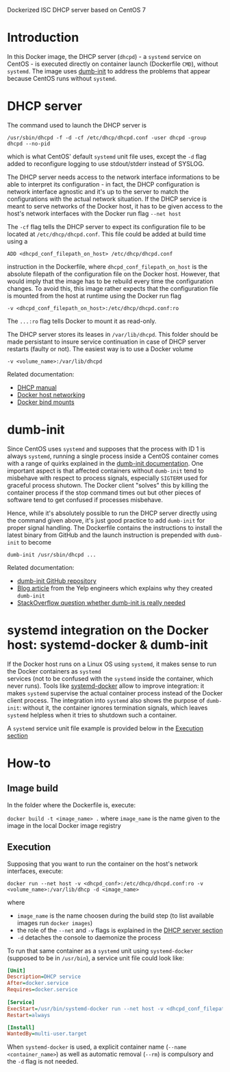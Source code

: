 Dockerized ISC DHCP server based on CentOS 7 

# Introduction
In this Docker image, the DHCP server (`dhcpd`) - a `systemd` service on CentOS - is executed directly
on container launch (Dockerfile `CMD`), without `systemd`. The image uses [dumb-init](#dumb-init) 
to address the problems that appear because CentOS runs without `systemd`. 

# DHCP server
The command used to launch the DHCP server is

`/usr/sbin/dhcpd -f -d -cf /etc/dhcp/dhcpd.conf -user dhcpd -group dhcpd --no-pid`

which is what CentOS' default `systemd` unit file uses, except the `-d` flag added to reconfigure logging to 
use stdout/stderr instead of SYSLOG. 

The DHCP server needs access to the network interface informations to be able to interpret its configuration - 
in fact, the DHCP configuration is network interface agnostic and it's up to the server to match the 
configurations with the actual network situation. If the DHCP service is meant to serve networks of the Docker 
host, it has to be given access to the host's network interfaces with the Docker run flag `--net host`

The `-cf` flag tells the DHCP server to expect its configuration file to be located at `/etc/dhcp/dhcpd.conf`. 
This file could be added at build time using a 
  
`ADD <dhcpd_conf_filepath_on_host> /etc/dhcp/dhcpd.conf` 

instruction in the Dockerfile, where `dhcpd_conf_filepath_on_host` is the absolute filepath of the 
configuration file on the Docker host. However, that would imply that the image has to be rebuild every time 
the configuration changes. To avoid this, this image rather expects that the configuration file is mounted 
from the host at runtime using the Docker run flag 
  
`-v <dhcpd_conf_filepath_on_host>:/etc/dhcp/dhcpd.conf:ro` 

The  `...:ro` flag tells Docker to mount it as read-only.   

The DHCP server stores its leases in `/var/lib/dhcpd`. This folder should be made persistant to insure service
continuation in case of DHCP server restarts (faulty or not). The easiest way is to use a Docker volume 

`-v <volume_name>:/var/lib/dhcpd` 

Related documentation:
- [DHCP manual](https://linux.die.net/man/8/dhcpd)
- [Docker host networking](https://docs.docker.com/network/host/)
- [Docker bind mounts](https://docs.docker.com/storage/bind-mounts/)

# dumb-init
Since CentOS uses `systemd` and supposes that the process with ID 1 is always `systemd`, running a single process 
inside a CentOS container comes with a range of quirks explained in the 
[dumb-init documentation](https://github.com/Yelp/dumb-init). One important aspect is that affected containers 
without `dumb-init` tend to misbehave with respect to process signals, especially `SIGTERM` used for graceful 
process shutown. The Docker client "solves" this by killing the container process if the stop command times out 
but other pieces of software tend to get confused if processes misbehave.

Hence, while it's absolutely possible to run the DHCP server directly using the command given above, it's just 
good practice to add `dumb-init` for proper signal handling. The Dockerfile contains the instructions to install 
the latest binary from GitHub and the launch instruction is prepended with `dumb-init` to become 

`dumb-init /usr/sbin/dhcpd ...`

Related documentation:
- [dumb-init GitHub repository](https://github.com/Yelp/dumb-init)
- [Blog article](https://engineeringblog.yelp.com/2016/01/dumb-init-an-init-for-docker.html) from the Yelp 
  engineers which explains why they created `dumb-init`
- [StackOverflow question whether dumb-init is really needed](https://stackoverflow.com/questions/37374310/how-critical-is-dumb-init-for-docker)

# systemd integration on the Docker host: systemd-docker & dumb-init
If the Docker host runs on a Linux OS using `systemd`, it makes sense to run the Docker containers as `systemd`  
services (not to be confused with the `systemd` inside the container, which never runs). Tools like 
[systemd-docker](https://github.com/DonTseTse/systemd-docker) allow to improve integration: it makes `systemd` 
supervise the actual container process instead of the Docker client process. The integration into `systemd` also 
shows the purpose of `dumb-init`: without it, the container ignores termination signals, which leaves `systemd` 
helpless when it tries to shutdown such a container. 

A `systemd` service unit file example is provided below in the [Execution section](#execution)

# How-to
## Image build 

In the folder where the Dockerfile is, execute:

`docker build -t <image_name> .` where `image_name` is the name given to the image in the local Docker image 
registry

## Execution
Supposing that you want to run the container on the host's network interfaces, execute:

`docker run --net host -v <dhcpd_conf>:/etc/dhcp/dhcpd.conf:ro -v <volume_name>:/var/lib/dhcp -d <image_name>`

where
- `image_name` is the name choosen during the build step (to list available images run `docker images`)
- the role of the `--net` and `-v` flags is explained in the [DHCP server section](#dhcp-server) 
- `-d` detaches the console to daemonize the process

To run that same container as a `systemd` unit using `systemd-docker` (supposed to be in `/usr/bin`), 
a service unit file could look like:
```ini
[Unit]
Description=DHCP service
After=docker.service
Requires=docker.service
 
[Service]
ExecStart=/usr/bin/systemd-docker run --net host -v <dhcpd_conf_filepath>:/etc/dhcp/dhcpd.conf:ro --name <container_name> --rm <image_name>
Restart=always

[Install]
WantedBy=multi-user.target
```
When `systemd-docker` is used, a explicit container name (`--name <container_name>`) as well as automatic
removal (`--rm`) is compulsory and the `-d` flag is not needed. 
